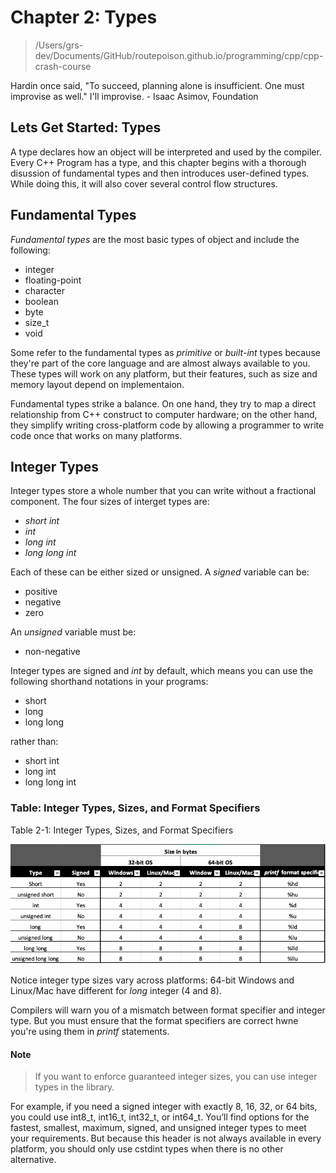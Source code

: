 # Chapter 2: Types

> /Users/grs-dev/Documents/GitHub/routepoison.github.io/programming/cpp/cpp-crash-course

Hardin once said, "To succeed, planning alone is insufficient. One must improvise as well." I'll improvise. - Isaac Asimov, Foundation

## Lets Get Started: Types

A type declares how an object will be interpreted and used by the compiler. Every C++ Program has a type, and this chapter begins with a thorough disussion of fundamental types and then introduces user-defined types. While doing this, it will also cover several control flow structures.

## Fundamental Types

_Fundamental types_ are the most basic types of object and include the following:

* integer
* floating-point
* character
* boolean
* byte
* size_t
* void

Some refer to the fundamental types as _primitive_ or _built-int_ types because they're part of the core language and are almost always available to you. These types will work on any platform, but their features, such as size and memory layout depend on implementaion.

Fundamental types strike a balance. On one hand, they try to map a direct relationship from C++ construct to computer hardware; on the other hand, they simplify writing cross-platform code by allowing a programmer to write code once that works on many platforms.

## Integer Types

Integer types store a whole number that you can write without a fractional component. The four sizes of interget types are:

* _short int_
* _int_
* _long int_
* _long long int_

Each of these can be either sized or unsigned. A _signed_ variable can be:

* positive
* negative
* zero

An _unsigned_ variable must be:

* non-negative

Integer types are signed and _int_ by default, which means you can use the following shorthand notations in your programs: 

* short
* long
* long long

rather than:

* short int
* long int
* long long int

### Table: Integer Types, Sizes, and Format Specifiers


Table 2-1: Integer Types, Sizes, and Format Specifiers

![Integer Types, Sizes, Formats](./2-1.png)

Notice integer type sizes vary across platforms: 64-bit Windows and Linux/Mac have different for _long_ integer (4 and 8).

Compilers will warn you of a mismatch between format specifier and integer type. But you must ensure that the format specifiers are correct hwne you're using them in _printf_ statements.

#### Note

> If you want to enforce guaranteed integer sizes, 
> you can use integer types in the <cstdint> library. 
 
 For example, if you need a signed integer with exactly 8, 16, 32, or 64 bits, you could use int8_t, int16_t, int32_t, or int64_t. You’ll find options for the fastest, smallest, maximum, signed, and unsigned integer types to meet your requirements. But because this header is not always available in every platform, you should only use cstdint types when there is no other alternative.

